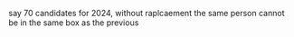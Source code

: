 say 70 candidates for 2024, without raplcaement the same person cannot be in the same box as the previous